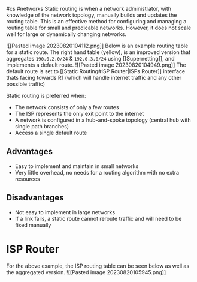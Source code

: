 #cs #networks 
Static routing is when a network administrator, with knowledge of the network topology, manually builds and updates the routing table. This is an effective method for configuring and managing a routing table for small and predicable networks. However, it does not scale well for large or dynamically changing networks.

![[Pasted image 20230820104112.png]]
Below is an example routing table for a static route. The right hand table (yellow), is an improved version that aggregates `190.0.2.0/24` & `192.0.3.0/24` using [[Supernetting]],  and implements a default route.
![[Pasted image 20230820104949.png]]
The default route is set to [[Static Routing#ISP Router|ISPs Router]] interface thats facing towards R1 (which will handle internet traffic and any other possible traffic)

Static routing is preferred when:
- The network consists of only a few routes
- The ISP represents the only exit point to the internet
- A network is configured in a hub-and-spoke topology (central hub with single path branches)
- Access a single default route
## Advantages
- Easy to implement and maintain in small networks
- Very little overhead, no needs for a routing algorithm with no extra resources
## Disadvantages 
- Not easy to implement in large networks
- If a link fails, a static route cannot reroute traffic and will need to be fixed manually
# ISP Router
For the above example, the ISP routing table can be seen below as well as the aggregated version.
![[Pasted image 20230820105945.png]]
